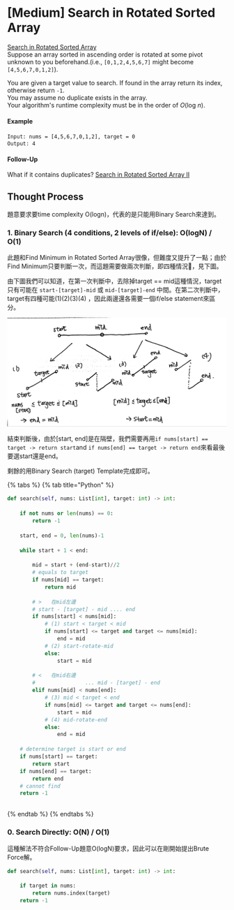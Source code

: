# \[Medium\] Search in Rotated Sorted Array

[Search in Rotated Sorted Array](https://leetcode.com/problems/search-in-rotated-sorted-array/)  
Suppose an array sorted in ascending order is rotated at some pivot unknown to you beforehand.\(i.e., `[0,1,2,4,5,6,7]` might become `[4,5,6,7,0,1,2]`\).  
  
You are given a target value to search. If found in the array return its index, otherwise return `-1`.  
You may assume no duplicate exists in the array.  
Your algorithm's runtime complexity must be in the order of _O_\(log _n_\).

#### Example

```text
Input: nums = [4,5,6,7,0,1,2], target = 0
Output: 4
```

#### Follow-Up

What if it contains duplicates? [Search in Rotated Sorted Array II](https://leetcode.com/problems/search-in-rotated-sorted-array-ii)

## Thought Process

題意要求要time complexity O\(logn\)，代表的是只能用Binary Search來達到。

### 1. Binary Search \(4 conditions, 2 levels of if/else\): O\(logN\) / O\(1\)

此題和Find Minimum in Rotated Sorted Array很像，但難度又提升了一點；由於Find Minimum只要判斷一次，而這題需要做兩次判斷，即四種情況，見下圖。

由下圖我們可以知道，在第一次判斷中，去除掉target == mid這種情況，target只有可能在 `start-[target]-mid` 或 `mid-[target]-end` 中間。在第二次判斷中，target有四種可能\(1\)\(2\)\(3\)\(4\)
，因此兩邊還各需要一個if/else statement來區分。

![](../.gitbook/assets/1-2.jpg)

結束判斷後，由於\[start, end\]是在隔壁，我們需要再用`if nums[start] == target -> return start`and `if nums[end] == target -> return end`來看最後要選start還是end。

剩餘的用Binary Search \(target\) Template完成即可。

{% tabs %}
{% tab title="Python" %}
```python
def search(self, nums: List[int], target: int) -> int:
    
    if not nums or len(nums) == 0:
        return -1
    
    start, end = 0, len(nums)-1
    
    while start + 1 < end:
    
        mid = start + (end-start)//2
        # equals to target
        if nums[mid] == target:
            return mid
        
        # >   在mid左邊
        # start - [target] - mid .... end
        if nums[start] < nums[mid]:
            # (1) start < target < mid
            if nums[start] <= target and target <= nums[mid]:
                end = mid
            # (2) start-rotate-mid
            else:
                start = mid 
        
        # <   在mid右邊    
        #                ... mid - [target] - end
        elif nums[mid] < nums[end]:
            # (3) mid < target < end
            if nums[mid] <= target and target <= nums[end]:
                start = mid
            # (4) mid-rotate-end
            else:
                end = mid
        
    # determine target is start or end
    if nums[start] == target:
        return start
    if nums[end] == target:
        return end
    # cannot find
    return -1
    
```
{% endtab %}
{% endtabs %}

### 0. Search Directly: O\(N\) / O\(1\)

這種解法不符合Follow-Up題意O\(logN\)要求，因此可以在剛開始提出Brute Force解。

```python
def search(self, nums: List[int], target: int) -> int:

    if target in nums:
        return nums.index(target)
    return -1
```

